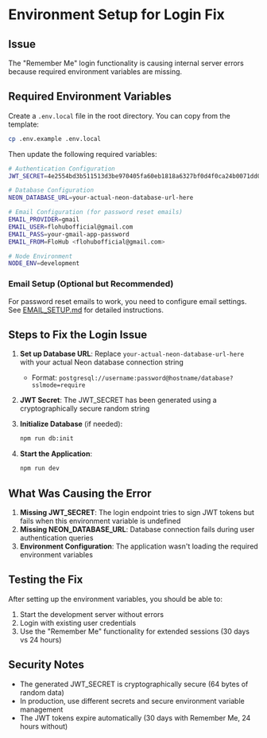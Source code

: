 # Environment Setup for Login Fix

## Issue
The "Remember Me" login functionality is causing internal server errors because required environment variables are missing.

## Required Environment Variables

Create a `.env.local` file in the root directory. You can copy from the template:

```bash
cp .env.example .env.local
```

Then update the following required variables:

```bash
# Authentication Configuration
JWT_SECRET=4e2554bd3b511513d3be970405fa60eb1818a6327bf0d4f0ca24b0071dd08e89e4671d531154a17758159ef19e309532491514eb2171f9df23de00197ae697d9

# Database Configuration
NEON_DATABASE_URL=your-actual-neon-database-url-here

# Email Configuration (for password reset emails)
EMAIL_PROVIDER=gmail
EMAIL_USER=flohubofficial@gmail.com
EMAIL_PASS=your-gmail-app-password
EMAIL_FROM=FloHub <flohubofficial@gmail.com>

# Node Environment
NODE_ENV=development
```

### Email Setup (Optional but Recommended)
For password reset emails to work, you need to configure email settings. See [EMAIL_SETUP.md](./EMAIL_SETUP.md) for detailed instructions.

## Steps to Fix the Login Issue

1. **Set up Database URL**: Replace `your-actual-neon-database-url-here` with your actual Neon database connection string
   - Format: `postgresql://username:password@hostname/database?sslmode=require`

2. **JWT Secret**: The JWT_SECRET has been generated using a cryptographically secure random string

3. **Initialize Database** (if needed):
   ```bash
   npm run db:init
   ```

4. **Start the Application**:
   ```bash
   npm run dev
   ```

## What Was Causing the Error

1. **Missing JWT_SECRET**: The login endpoint tries to sign JWT tokens but fails when this environment variable is undefined
2. **Missing NEON_DATABASE_URL**: Database connection fails during user authentication queries
3. **Environment Configuration**: The application wasn't loading the required environment variables

## Testing the Fix

After setting up the environment variables, you should be able to:
1. Start the development server without errors
2. Login with existing user credentials
3. Use the "Remember Me" functionality for extended sessions (30 days vs 24 hours)

## Security Notes

- The generated JWT_SECRET is cryptographically secure (64 bytes of random data)
- In production, use different secrets and secure environment variable management
- The JWT tokens expire automatically (30 days with Remember Me, 24 hours without)